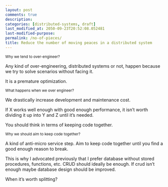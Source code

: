 ```yaml
---
layout: post
comments: true
description:
categories: [distributed-systems, draft]
last_modified_at: 2050-09-23T20:52:08.052481
last-modified-purpose:
permalink: /no-of-pieces/
title: Reduce the number of moving peaces in a distributed system
---
```



<sub>Why we tend to over-engineer?</sub>

Any kind of over-engineering, distributed systems or not, happen because we try to solve scenarios without facing it. 

It is a premature optimization.


<sub>What happens when we over engineer?</sub>

We drastically increase development and maintenance cost.

If X works well enough with good enough performance, it isn’t worth dividing it up into Y and Z until it’s needed.

You should think in terms of keeping code together.


<sub>Why we should aim to keep code together?</sub>

A kind of anti-micro service step. Aim to keep code together until you find a good enough reason to break. 

This is why I advocated previously that I prefer database without stored procedures, functions, etc. CRUD should ideally be enough. If crud isn’t enough maybe database design should be improved.

When it’s worth splitting?
